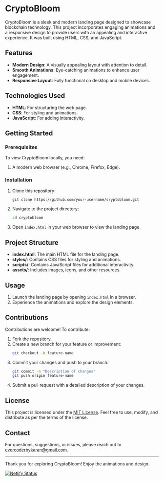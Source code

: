 # CryptoBloom

CryptoBloom is a sleek and modern landing page designed to showcase blockchain technology. This project incorporates engaging animations and a responsive design to provide users with an appealing and interactive experience. It was built using HTML, CSS, and JavaScript.

## Features

- **Modern Design**: A visually appealing layout with attention to detail.
- **Smooth Animations**: Eye-catching animations to enhance user engagement.
- **Responsive Layout**: Fully functional on desktop and mobile devices.

## Technologies Used

- **HTML**: For structuring the web page.
- **CSS**: For styling and animations.
- **JavaScript**: For adding interactivity.

## Getting Started

### Prerequisites

To view CryptoBloom locally, you need:

1. A modern web browser (e.g., Chrome, Firefox, Edge).

### Installation

1. Clone this repository:
   ```bash
   git clone https://github.com/your-username/cryptobloom.git
   ```

2. Navigate to the project directory:
   ```bash
   cd cryptobloom
   ```

3. Open `index.html` in your web browser to view the landing page.

## Project Structure

- **index.html**: The main HTML file for the landing page.
- **styles/**: Contains CSS files for styling and animations.
- **scripts/**: Contains JavaScript files for additional interactivity.
- **assets/**: Includes images, icons, and other resources.

## Usage

1. Launch the landing page by opening `index.html` in a browser.
2. Experience the animations and explore the design elements.

## Contributions

Contributions are welcome! To contribute:

1. Fork the repository.
2. Create a new branch for your feature or improvement:
   ```bash
   git checkout -b feature-name
   ```
3. Commit your changes and push to your branch:
   ```bash
   git commit -m "Description of changes"
   git push origin feature-name
   ```
4. Submit a pull request with a detailed description of your changes.

## License

This project is licensed under the [MIT License](LICENSE). Feel free to use, modify, and distribute as per the terms of the license.

## Contact

For questions, suggestions, or issues, please reach out to [evercoderbykaran@gmail.com](mailto:evercoderbykaran@gmail.com).

---

Thank you for exploring CryptoBloom! Enjoy the animations and design.




[![Netlify Status](https://api.netlify.com/api/v1/badges/8a51ccc4-4adc-458a-ae0d-48a123936556/deploy-status)](https://app.netlify.com/sites/cryptobloom/deploys)
